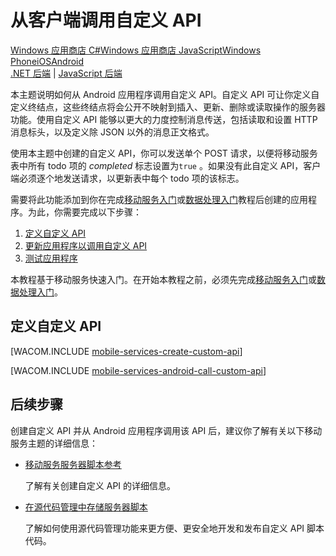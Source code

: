 <properties writer="ricksal" pageTitle="Call a custom API from an Android client | Mobile Dev Center" metaKeywords="" description="Learn how to define a custom API and then call it from an Android app that uses Azure Mobile Services." metaCanonical="" disqusComments="1" umbracoNaviHide="1" services="mobile-services" documentationCenter="Mobile" title="Call a custom API from the client" authors="glenga"  />
<tags ms.service="mobile-services"
    ms.date="02/03/2015"
    wacn.date="04/11/2015"
    />

# 从客户端调用自定义 API

<div class="dev-center-tutorial-selector sublanding"><a href="/zh-cn/documentation/articles/mobile-services-windows-store-dotnet-call-custom-api" title="Windows 应用商店 C#">Windows 应用商店 C#</a><a href="/zh-cn/documentation/articles/mobile-services-windows-store-javascript-call-custom-api" title="Windows 应用商店 JavaScript">Windows 应用商店 JavaScript</a><a href="/zh-cn/documentation/articles/mobile-services-windows-phone-call-custom-api" title="Windows Phone">Windows Phone</a><a href="/zh-cn/documentation/articles/mobile-services-ios-call-custom-api" title="iOS">iOS</a><a href="/zh-cn/documentation/articles/mobile-services-android-call-custom-api" title="Android" class="current">Android</a>
</div>

<div class="dev-center-tutorial-subselector"><a href="/zh-cn/documentation/articles/mobile-services-dotnet-backend-android-call-custom-api" title=".NET 后端">.NET 后端</a> | <a href="/zh-cn/documentation/articles/mobile-services-android-call-custom-api"  title="JavaScript 后端" class="current">JavaScript 后端</a></div>

本主题说明如何从 Android 应用程序调用自定义 API。自定义 API 可让你定义自定义终结点，这些终结点将会公开不映射到插入、更新、删除或读取操作的服务器功能。使用自定义 API 能够以更大的力度控制消息传送，包括读取和设置 HTTP 消息标头，以及定义除 JSON 以外的消息正文格式。

使用本主题中创建的自定义 API，你可以发送单个 POST 请求，以便将移动服务表中所有 todo 项的 *completed* 标志设置为`true` 。如果没有此自定义 API，客户端必须逐个地发送请求，以更新表中每个 todo 项的该标志。

需要将此功能添加到你在完成[移动服务入门][移动服务入门]或[数据处理入门][数据处理入门]教程后创建的应用程序。为此，你需要完成以下步骤：

1.  [定义自定义 API][定义自定义 API]
2.  [更新应用程序以调用自定义 API][更新应用程序以调用自定义 API]
3.  [测试应用程序][测试应用程序]

本教程基于移动服务快速入门。在开始本教程之前，必须先完成[移动服务入门][移动服务入门]或[数据处理入门][数据处理入门]。

## <a name="define-custom-api"></a>定义自定义 API

[WACOM.INCLUDE [mobile-services-create-custom-api][mobile-services-create-custom-api]]

[WACOM.INCLUDE [mobile-services-android-call-custom-api][mobile-services-android-call-custom-api]]

## 后续步骤

创建自定义 API 并从 Android 应用程序调用该 API 后，建议你了解有关以下移动服务主题的详细信息：

-   [移动服务服务器脚本参考][移动服务服务器脚本参考]

    了解有关创建自定义 API 的详细信息。

-   [在源代码管理中存储服务器脚本][在源代码管理中存储服务器脚本]

    了解如何使用源代码管理功能来更方便、更安全地开发和发布自定义 API 脚本代码。

<!-- Anchors. --> 
<!-- URLs. -->

  [Windows 应用商店 C\#]: /zh-cn/documentation/articles/mobile-services-windows-store-dotnet-call-custom-api "Windows 应用商店 C#"
  [Windows 应用商店 JavaScript]: /zh-cn/documentation/articles/mobile-services-windows-store-javascript-call-custom-api "Windows 应用商店 JavaScript"
  [Windows Phone]: /zh-cn/documentation/articles/mobile-services-windows-phone-call-custom-api "Windows Phone"
  [iOS]: /zh-cn/documentation/articles/mobile-services-ios-call-custom-api "iOS"
  [Android]: /zh-cn/documentation/articles/mobile-services-android-call-custom-api "Android"
  [.NET 后端]: /zh-cn/documentation/articles/mobile-services-dotnet-backend-android-call-custom-api ".NET 后端"
  [JavaScript 后端]: /zh-cn/documentation/articles/mobile-services-android-call-custom-api "JavaScript 后端"
  [移动服务入门]: /zh-cn/documentation/articles/mobile-services-android-get-started/
  [数据处理入门]: /zh-cn/documentation/articles/mobile-services-android-get-started-data/
  [定义自定义 API]: #define-custom-api
  [更新应用程序以调用自定义 API]: #update-app
  [测试应用程序]: #test-app
  [mobile-services-create-custom-api]: ../includes/mobile-services-create-custom-api.md
  [mobile-services-android-call-custom-api]: ../includes/mobile-services-android-call-custom-api.md
  [移动服务服务器脚本参考]: /develop/mobile/how-to-guides/work-with-server-scripts/
  [在源代码管理中存储服务器脚本]: /zh-cn/documentation/articles/mobile-services-store-scripts-source-control
